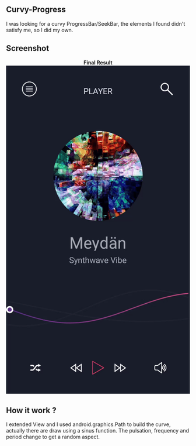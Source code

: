 ## Curvy-Progress

I was looking for a curvy ProgressBar/SeekBar, the elements I found didn't satisfy me, so I did my own.

## Screenshot

<p align="center">
  <b>Final Result</b><br>
  <img src="https://github.com/axel0070/Curvy-Progress/blob/master/gif.gif">
</p>

## How it work ?

I extended View and I used android.graphics.Path to build the curve, actually there are draw using a sinus function. The pulsation, frequency and period change to get a random aspect. 